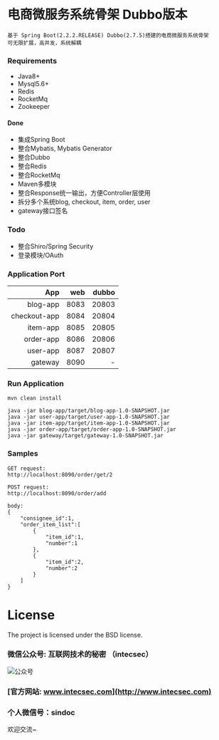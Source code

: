 #  电商微服务系统骨架 Dubbo版本

```
基于 Spring Boot(2.2.2.RELEASE) Dubbo(2.7.5)搭建的电商微服务系统骨架
可无限扩展，高并发，系统解耦
```

### Requirements
- Java8+
- Mysql5.6+
- Redis
- RocketMq
- Zookeeper

#### Done
- 集成Spring Boot
- 整合Mybatis, Mybatis Generator
- 整合Dubbo
- 整合Redis
- 整合RocketMq
- Maven多模块
- 整合Response统一输出，方便Controller层使用
- 拆分多个系统blog, checkout, item, order, user
- gateway接口签名

### Todo
- 整合Shiro/Spring Security
- 登录模块/OAuth

### Application Port

App | web |  dubbo  
-:|-:|-:
blog-app | 8083 | 20803 |
checkout-app | 8084 | 20804 |
item-app | 8085 | 20805 |
order-app | 8086 | 20806 |
user-app | 8087 | 20807 |
gateway | 8090 | - |

### Run Application
``` shell
mvn clean install

java -jar blog-app/target/blog-app-1.0-SNAPSHOT.jar
java -jar user-app/target/user-app-1.0-SNAPSHOT.jar
java -jar item-app/target/item-app-1.0-SNAPSHOT.jar
java -jar order-app/target/order-app-1.0-SNAPSHOT.jar
java -jar gateway/target/gateway-1.0-SNAPSHOT.jar

```

### Samples
```
GET request: 
http://localhost:8090/order/get/2

POST request: 
http://localhost:8090/order/add

body:
{
    "consignee_id":1,
    "order_item_list":[
        {
            "item_id":1,
            "number":1
        },
        {
            "item_id":2,
            "number":2
        }
    ]
}

```

# License
The project is licensed under the BSD license.

### 微信公众号: 互联网技术的秘密 （intecsec）
![公众号](http://www.intecsec.com/wp-content/uploads/2020/06/intecsec_wechat.jpg)
### [官方网站: www.intecsec.com](http://www.intecsec.com)
### 个人微信号：sindoc
欢迎交流~
